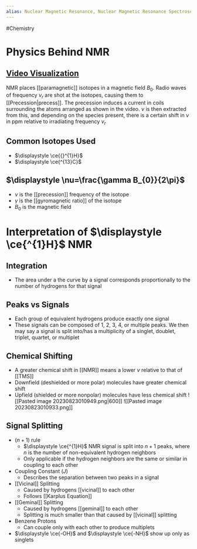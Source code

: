 ```yaml
---
alias: Nuclear Magnetic Resonance, Nuclear Magnetic Resonance Spectroscopy, NMR Spectroscopy
---
```

#Chemistry 
# Physics Behind NMR
## [Video Visualization](https://www.youtube.com/watch?v=RZLew6Ff-JE)
NMR places [[paramagnetic]] isotopes in a magnetic field $\displaystyle B_{0}$. Radio waves of frequency $\displaystyle \nu_{r}$ are shot at the isotopes, causing them to [[Precession|precess]]. The precession induces a current in coils surrounding the atoms arranged as shown in the video. $\displaystyle \nu$ is then extracted from this, and depending on the species present, there is a certain shift in $\displaystyle \nu$ in ppm relative to irradiating frequency $\displaystyle v_{r}$
## Common Isotopes Used
* $\displaystyle \ce{{}^{1}H}$
* $\displaystyle \ce{^{13}C}$
## $\displaystyle \nu=\frac{\gamma B_{0}}{2\pi}$
* $\displaystyle \nu$ is the [[precession]] frequency of the isotope
* $\displaystyle \gamma$ is the [[gyromagnetic ratio]] of the isotope
* $\displaystyle B_{0}$ is the magnetic field
# Interpretation of $\displaystyle \ce{^{1}H}$ NMR
## Integration
* The area under a the curve by a signal corresponds proportionally to the number of hydrogens for that signal
## Peaks vs Signals
* Each group of equivalent hydrogens produce exactly one signal
* These signals can be composed of 1, 2, 3, 4, or multiple peaks. We then may say a signal is split into/has a multiplicity of a singlet, doublet, triplet, quartet, or multiplet
## Chemical Shifting
* A greater chemical shift in [[NMR]] means a lower $\displaystyle \nu$ relative to that of [[TMS]]
* Downfield (deshielded or more polar) molecules have greater chemical shift
* Upfield (shielded or more nonpolar) molecules have less chemical shift
![[Pasted image 20230823010949.png|600]]
![[Pasted image 20230823010933.png]]
## Signal Splitting
* $\displaystyle (n+1)$ rule
	* $\displaystyle \ce{^{1}H}$ NMR signal is split into $\displaystyle n+1$ peaks, where $\displaystyle n$ is the number of non-equivalent hydrogen neighbors
	* Only applicable if the hydrogen neighbors are the same or similar in coupling to each other
* Coupling Constant $\displaystyle (J)$
	* Describes the separation between two peaks in a signal
* [[Vicinal]] Splitting
	* Caused by hydrogens [[vicinal]] to each other
	* Follows [[Karplus Equation]]
* [[Geminal]] Splitting
	* Caused by hydrogens [[geminal]] to each other
	* Splitting is much smaller than that caused by [[vicinal]] splitting
* Benzene Protons
	* Can couple only with each other to produce multiplets
* $\displaystyle \ce{-OH}$ and $\displaystyle \ce{-NH}$ show up only as singlets
